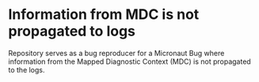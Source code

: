# Information from MDC is not propagated to logs
Repository serves as a bug reproducer for a Micronaut Bug where information from the Mapped Diagnostic Context (MDC) is not propagated to the logs.
